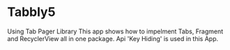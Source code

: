 # Tabbly5
Using Tab Pager Library
This app shows how to impelment Tabs, Fragment and RecyclerView all in one package. Api 'Key Hiding' is used in this App.
